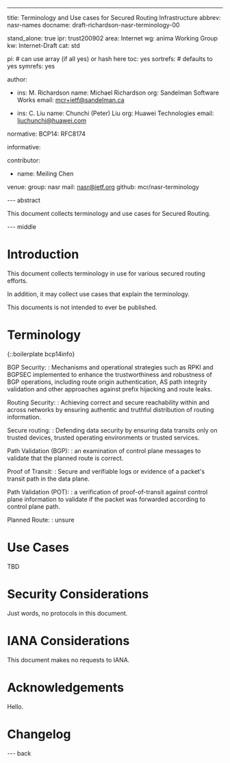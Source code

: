---
title: Terminology and Use cases for Secured Routing Infrastructure
abbrev: nasr-names
docname: draft-richardson-nasr-terminology-00

stand_alone: true
ipr: trust200902
area: Internet
wg: anima Working Group
kw: Internet-Draft
cat: std

pi:    # can use array (if all yes) or hash here
  toc: yes
  sortrefs:   # defaults to yes
  symrefs: yes

author:


- ins: M. Richardson
  name: Michael Richardson
  org: Sandelman Software Works
  email: mcr+ietf@sandelman.ca

- ins: C. Liu
  name: Chunchi (Peter) Liu
  org: Huawei Technologies
  email: liuchunchi@huawei.com

normative:
  BCP14: RFC8174

informative:

contributor:
  - name: Meiling Chen

venue:
  group: nasr
  mail: nasr@ietf.org
  github: mcr/nasr-terminology

--- abstract

This document collects terminology and use cases for Secured Routing.

--- middle

# Introduction

This document collects terminology in use for various secured routing
efforts.

In addition, it may collect use cases that explain the terminology.

This documents is not intended to ever be published.

# Terminology

{::boilerplate bcp14info}

BGP Security: 
: Mechanisms and operational strategies such as RPKI and BGPSEC implemented to enhance the trustworthiness and robustness of BGP operations, including route origin authentication, AS path integrity validation and other approaches against prefix hijacking and route leaks.

Routing Security: 
: Achieving correct and secure reachability within and across networks by ensuring authentic and truthful distribution of routing information.

Secure routing:
: Defending data security by ensuring data transits only on trusted devices, trusted operating environments or trusted services.

Path Validation (BGP):
: an examination of control plane messages to validate that the planned route is correct.

Proof of Transit:
: Secure and verifiable logs or evidence of a packet's transit path in the data plane.   

Path Validation (POT):
: a verification of proof-of-transit against control plane information to validate if the packet was forwarded according to control plane path. 

Planned Route:
: unsure

# Use Cases

TBD

# Security Considerations

Just words, no protocols in this document.

# IANA Considerations

This document makes no requests to IANA.

# Acknowledgements

Hello.

# Changelog


--- back

